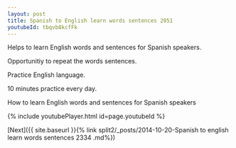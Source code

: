 ```yaml
---
layout: post
title: Spanish to English learn words sentences 2051 
youtubeId: tbqvb8kcfFk
---
```

 
 
Helps to learn English words and sentences for Spanish speakers.

Opportunitiy to repeat the words sentences. 

Practice English language. 
 
10 minutes practice every day. 
 
How to learn English words and sentences for Spanish speakers 
 
{% include youtubePlayer.html id=page.youtubeId %}
 
 
[Next]({{ site.baseurl }}{% link  split2/_posts/2014-10-20-Spanish to english learn words sentences 2334 .md%})
 
